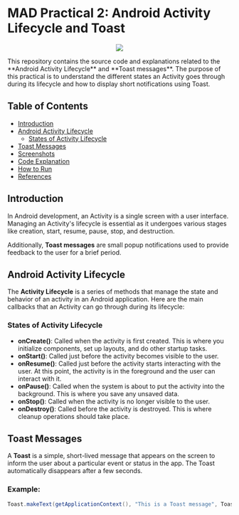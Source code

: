 # MAD Practical 2: Android Activity Lifecycle and Toast
<p align="center">
<img src="https://github.com/DivyaNareshkumarPatel/MADPractical2/1.png"/>
</p>
This repository contains the source code and explanations related to the **Android Activity Lifecycle** and **Toast messages**. The purpose of this practical is to understand the different states an Activity goes through during its lifecycle and how to display short notifications using Toast.

## Table of Contents
- [Introduction](#introduction)
- [Android Activity Lifecycle](#android-activity-lifecycle)
  - [States of Activity Lifecycle](#states-of-activity-lifecycle)
- [Toast Messages](#toast-messages)
- [Screenshots](#screenshots)
- [Code Explanation](#code-explanation)
- [How to Run](#how-to-run)
- [References](#references)

## Introduction

In Android development, an Activity is a single screen with a user interface. Managing an Activity's lifecycle is essential as it undergoes various stages like creation, start, resume, pause, stop, and destruction.

Additionally, **Toast messages** are small popup notifications used to provide feedback to the user for a brief period.

## Android Activity Lifecycle

The **Activity Lifecycle** is a series of methods that manage the state and behavior of an activity in an Android application. Here are the main callbacks that an Activity can go through during its lifecycle:

### States of Activity Lifecycle

- **onCreate()**: Called when the activity is first created. This is where you initialize components, set up layouts, and do other startup tasks.
- **onStart()**: Called just before the activity becomes visible to the user.
- **onResume()**: Called just before the activity starts interacting with the user. At this point, the activity is in the foreground and the user can interact with it.
- **onPause()**: Called when the system is about to put the activity into the background. This is where you save any unsaved data.
- **onStop()**: Called when the activity is no longer visible to the user.
- **onDestroy()**: Called before the activity is destroyed. This is where cleanup operations should take place.

## Toast Messages

A **Toast** is a simple, short-lived message that appears on the screen to inform the user about a particular event or status in the app. The Toast automatically disappears after a few seconds.

### Example:
```java
Toast.makeText(getApplicationContext(), "This is a Toast message", Toast.LENGTH_SHORT).show();

